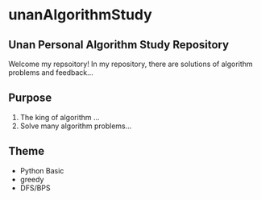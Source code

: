 # unanAlgorithmStudy

## Unan Personal Algorithm Study Repository
Welcome my repsoitory!
In my repository, there are solutions of algorithm problems and feedback...


## Purpose

1. The king of algorithm ...
2. Solve many algorithm problems...


## Theme

- Python Basic
- greedy
- DFS/BPS

